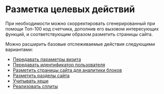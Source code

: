# Разметка целевых действий

При необходимости можно скорректировать сгенерированный при помощи Топ-100 код счетчика, дополнив его вызовом интересующих функций, и соответствующим образом разметить страницы сайта.

Можно расширить базовые отслеживаемые действия следующими вариантами:

* [Передавать параметры визита](peredacha-parametrov-vizita.md)
* [Передавать идентификатор пользователя](peredacha-identifikatora-polzovatelya.md)
* [Разметить страницы сайта для аналитики блоков](razmetka-stranic-saita-dlya-analitiki-blokov.md)
* [Разметить разделы сайта](razmetka-razdelov-saita.md)
* [Учитывать хеши](uchet-kheshei.md)
* [Реализовать сплиты](splity.md)

